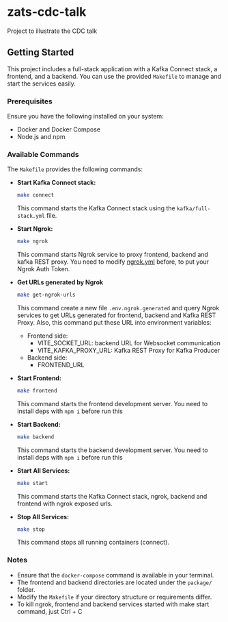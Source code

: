 # zats-cdc-talk
Project to illustrate the CDC talk

## Getting Started

This project includes a full-stack application with a Kafka Connect stack, a frontend, and a backend. You can use the provided `Makefile` to manage and start the services easily.

### Prerequisites

Ensure you have the following installed on your system:
- Docker and Docker Compose
- Node.js and npm

### Available Commands

The `Makefile` provides the following commands:

- **Start Kafka Connect stack:**
  ```bash
  make connect
  ```
  This command starts the Kafka Connect stack using the `kafka/full-stack.yml` file.

- **Start Ngrok:**
  ```bash
  make ngrok
  ```
  This command starts Ngrok service to proxy frontend, backend and kafka REST proxy. You need to modify [ngrok.yml](./ngrok.yml) before, to put your Ngrok Auth Token.

- **Get URLs generated by Ngrok**
  ```bash
  make get-ngrok-urls
  ```
  This command create a new file `.env.ngrok.generated` and query Ngrok services to get URLs generated for frontend, backend and Kafka REST Proxy. Also, this command put these URL into environment variables:
  - Frontend side:
    - VITE_SOCKET_URL: backend URL for Websocket communication
    - VITE_KAFKA_PROXY_URL: Kafka REST Proxy for Kafka Producer
  - Backend side:
    - FRONTEND_URL

- **Start Frontend:**
  ```bash
  make frontend
  ```
  This command starts the frontend development server. You need to install deps with `npm i` before run this

- **Start Backend:**
  ```bash
  make backend
  ```
  This command starts the backend development server. You need to install deps with `npm i` before run this

- **Start All Services:**
  ```bash
  make start
  ```
  This command starts the Kafka Connect stack, ngrok, backend and frontend with ngrok exposed urls.

- **Stop All Services:**
  ```bash
  make stop
  ```
  This command stops all running containers (connect).

### Notes

- Ensure that the `docker-compose` command is available in your terminal.
- The frontend and backend directories are located under the `package/` folder.
- Modify the `Makefile` if your directory structure or requirements differ.
- To kill ngrok, frontend and backend services started with make start command, just Ctrl + C
